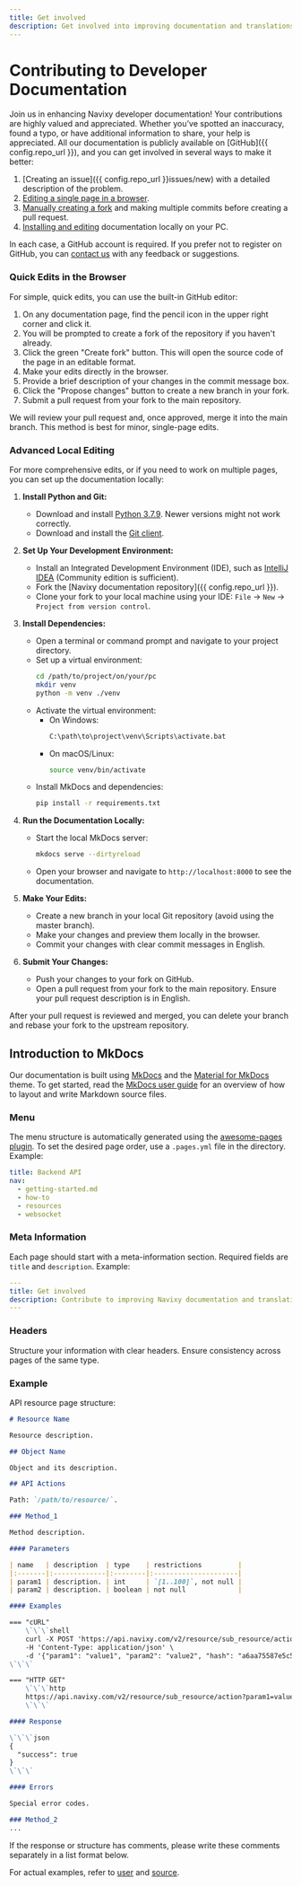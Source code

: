 ```yaml
---
title: Get involved
description: Get involved into improving documentation and translations of the Navixy Platform
---
```

# Contributing to Developer Documentation

Join us in enhancing Navixy developer documentation! Your contributions are highly valued and appreciated. Whether you’ve spotted an inaccuracy, found a typo, or have additional information to share, your help is appreciated. All our documentation is publicly available on [GitHub]({{ config.repo_url }}), and you can get involved in several ways to make it better:

1. [Creating an issue]({{ config.repo_url }}issues/new) with a detailed description of the problem.
2. [Editing a single page in a browser](#easy-way).
3. [Manually creating a fork](#second-way) and making multiple commits before creating a pull request.
4. [Installing and editing](#advanced-way) documentation locally on your PC.

In each case, a GitHub account is required. If you prefer not to register on GitHub, you can [contact us](../contacts.md) with any feedback or suggestions.

### Quick Edits in the Browser

For simple, quick edits, you can use the built-in GitHub editor:

1. On any documentation page, find the pencil icon in the upper right corner and click it.
2. You will be prompted to create a fork of the repository if you haven't already.
3. Click the green "Create fork" button. This will open the source code of the page in an editable format.
4. Make your edits directly in the browser.
5. Provide a brief description of your changes in the commit message box.
6. Click the "Propose changes" button to create a new branch in your fork.
7. Submit a pull request from your fork to the main repository. 

We will review your pull request and, once approved, merge it into the main branch. This method is best for minor, single-page edits.

### Advanced Local Editing

For more comprehensive edits, or if you need to work on multiple pages, you can set up the documentation locally:

1. **Install Python and Git:**
    - Download and install [Python 3.7.9](https://www.python.org/downloads/release/python-379/). Newer versions might not work correctly.
    - Download and install the [Git client](https://git-scm.com/downloads).

2. **Set Up Your Development Environment:**
    - Install an Integrated Development Environment (IDE), such as [IntelliJ IDEA](https://www.jetbrains.com/idea/) (Community edition is sufficient).
    - Fork the [Navixy documentation repository]({{ config.repo_url }}).
    - Clone your fork to your local machine using your IDE: `File` -> `New` -> `Project from version control`.

3. **Install Dependencies:**
    - Open a terminal or command prompt and navigate to your project directory.
    - Set up a virtual environment:
      ```sh
      cd /path/to/project/on/your/pc
      mkdir venv
      python -m venv ./venv
      ```
    - Activate the virtual environment:
      - On Windows:
        ```sh
        C:\path\to\project\venv\Scripts\activate.bat
        ```
      - On macOS/Linux:
        ```sh
        source venv/bin/activate
        ```
    - Install MkDocs and dependencies:
      ```sh
      pip install -r requirements.txt
      ```

4. **Run the Documentation Locally:**
    - Start the local MkDocs server:
      ```sh
      mkdocs serve --dirtyreload
      ```
    - Open your browser and navigate to `http://localhost:8000` to see the documentation.

5. **Make Your Edits:**
    - Create a new branch in your local Git repository (avoid using the master branch).
    - Make your changes and preview them locally in the browser.
    - Commit your changes with clear commit messages in English.

6. **Submit Your Changes:**
    - Push your changes to your fork on GitHub.
    - Open a pull request from your fork to the main repository. Ensure your pull request description is in English.

After your pull request is reviewed and merged, you can delete your branch and rebase your fork to the upstream repository.

## Introduction to MkDocs

Our documentation is built using [MkDocs](https://mkdocs.org) and the [Material for MkDocs](https://squidfunk.github.io/mkdocs-material) theme. To get started, read the [MkDocs user guide](https://mkdocs.org/user-guide/writing-your-docs) for an overview of how to layout and write Markdown source files.

### Menu

The menu structure is automatically generated using the [awesome-pages plugin](https://github.com/lukasgeiter/mkdocs-awesome-pages-plugin). To set the desired page order, use a `.pages.yml` file in the directory. Example:

```yaml
title: Backend API
nav:
  - getting-started.md
  - how-to
  - resources
  - websocket
```

### Meta Information

Each page should start with a meta-information section. Required fields are `title` and `description`. Example:

```yaml
---
title: Get involved
description: Contribute to improving Navixy documentation and translations.
---
```

### Headers

Structure your information with clear headers. Ensure consistency across pages of the same type.

### Example

API resource page structure:

```markdown
# Resource Name

Resource description.

## Object Name

Object and its description.

## API Actions

Path: `/path/to/resource/`.

### Method_1

Method description.

#### Parameters

| name   | description  | type    | restrictions         |
|:-------|:-------------|:--------|:---------------------|
| param1 | description. | int     | `[1..100]`, not null |
| param2 | description. | boolean | not null             |

#### Examples

=== "cURL"
    \`\`\`shell
    curl -X POST 'https://api.navixy.com/v2/resource/sub_resource/action' \
    -H 'Content-Type: application/json' \
    -d '{"param1": "value1", "param2": "value2", "hash": "a6aa75587e5c59c32d347da438505fc3"}'
\`\`\`

=== "HTTP GET"
    \`\`\`http
    https://api.navixy.com/v2/resource/sub_resource/action?param1=value1&param2&hash=a6aa75587e5c59c32d347da438505fc3
    \`\`\`

#### Response

\`\`\`json
{
  "success": true
}
\`\`\`

#### Errors

Special error codes.

### Method_2
...


```



If the response or structure has comments, please write these comments separately in a list format below.

For actual examples, refer to [user](../../backend-api/resources/commons/user/) and [source](../../backend-api/resources/commons/user/index.md).